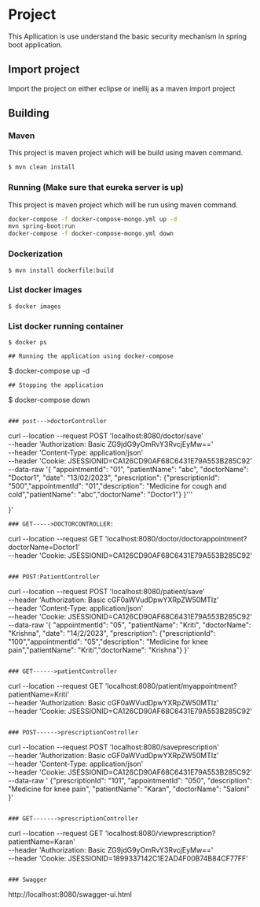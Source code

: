 # Project
This Apllication is use understand the basic security mechanism in spring boot application.

## Import project
Import the project on either eclipse or inellij as a maven import project

## Building

### Maven
This project is maven project which will be build using maven command.

```bash
$ mvn clean install
```

### Running (Make sure that eureka server is up)
This project is maven project which will be run using maven command.

```bash
docker-compose -f docker-compose-mongo.yml up -d
mvn spring-boot:run
docker-compose -f docker-compose-mongo.yml down
```
### Dockerization
```
$ mvn install dockerfile:build
```
### List docker images
```
$ docker images
```

### List docker running container
```
$ docker ps
```
```
## Running the application using docker-compose
```
$ docker-compose up -d
```
## Stopping the application
``` 
$ docker-compose down
```

### post--->doctorController
```
curl --location --request POST 'localhost:8080/doctor/save' \
--header 'Authorization: Basic ZG9jdG9yOmRvY3RvcjEyMw==' \
--header 'Content-Type: application/json' \
--header 'Cookie: JSESSIONID=CA126CD90AF68C6431E79A553B285C92' \
--data-raw '{
    "appointmentId": "01",
  "patientName": "abc",
  "doctorName": "Doctor1",
  "date": "13/02/2023",
  "prescription": {"prescriptionId": "500","appointmentId": "01","description": "Medicine for cough and cold","patientName": "abc","doctorName": "Doctor1"}
}'\''

}'
```
### GET----->DOCTORCONTROLLER:
```
curl --location --request GET 'localhost:8080/doctor/doctorappointment?doctorName=Doctor1' \
--header 'Cookie: JSESSIONID=CA126CD90AF68C6431E79A553B285C92'
```

### POST:PatientController
```
curl --location --request POST 'localhost:8080/patient/save' \
--header 'Authorization: Basic cGF0aWVudDpwYXRpZW50MTIz' \
--header 'Content-Type: application/json' \
--header 'Cookie: JSESSIONID=CA126CD90AF68C6431E79A553B285C92' \
--data-raw '{
    "appointmentId": "05",
  "patientName": "Kriti",
  "doctorName": "Krishna",
  "date": "14/2/2023",
  "prescription": {"prescriptionId": "100","appointmentId": "05","description": "Medicine for knee pain","patientName": "Kriti","doctorName": "Krishna"}
}'
```

### GET------>patientController
```
curl --location --request GET 'localhost:8080/patient/myappointment?patientName=Kriti' \
--header 'Authorization: Basic cGF0aWVudDpwYXRpZW50MTIz' \
--header 'Cookie: JSESSIONID=CA126CD90AF68C6431E79A553B285C92'
```

### POST------>prescriptionController
```
curl --location --request POST 'localhost:8080/saveprescription' \
--header 'Authorization: Basic cGF0aWVudDpwYXRpZW50MTIz' \
--header 'Content-Type: application/json' \
--header 'Cookie: JSESSIONID=CA126CD90AF68C6431E79A553B285C92' \
--data-raw ' {"prescriptionId": "101",
    "appointmentId": "050",
    "description": "Medicine for knee pain",
    "patientName": "Karan",
    "doctorName": "Saloni"
 }'
```

### GET------->prescriptionController
```
curl --location --request GET 'localhost:8080/viewprescription?patientName=Karan' \
--header 'Authorization: Basic ZG9jdG9yOmRvY3RvcjEyMw==' \
--header 'Cookie: JSESSIONID=1899337142C1E2AD4F00B74B84CF77FF'
```

### Swagger
```
http://localhost:8080/swagger-ui.html
```
